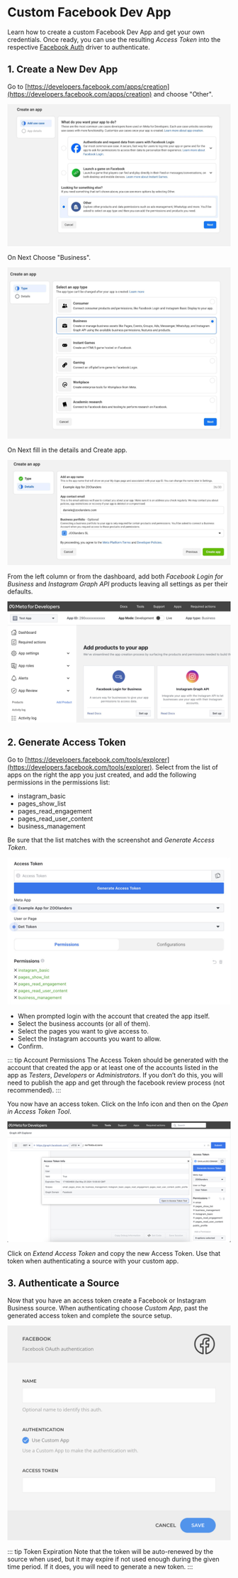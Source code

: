 # Custom Facebook Dev App

Learn how to create a custom Facebook Dev App and get your own credentials. Once ready, you can use the resulting _Access Token_ into the respective [Facebook Auth](/essentials-for-yootheme-pro/auths/drivers#facebook) driver to authenticate.

## 1. Create a New Dev App

Go to [https://developers.facebook.com/apps/creation](https://developers.facebook.com/apps/creation) and choose "Other".

![Choose app purpose](./assets/facebook/app-purpose.jpg)

On Next Choose "Business".

![Choose app type](./assets/facebook/app-type.jpg)

On Next fill in the details and Create app.

![Fill in app details](./assets/facebook/app-details.jpg)

From the left column or from the dashboard, add both _Facebook Login for Business_ and _Instagram Graph API_ products leaving all settings as per their defaults.

![Add products to your app](./assets/facebook/app-products.jpg)

## 2. Generate Access Token

Go to [https://developers.facebook.com/tools/explorer](https://developers.facebook.com/tools/explorer). Select from the list of apps on the right the app you just created, and add the following permissions in the permissions list:

- instagram_basic
- pages_show_list
- pages_read_engagement
- pages_read_user_content
- business_management

Be sure that the list matches with the screenshot and _Generate Access Token_.

![Generate access token](./assets/facebook/token-generate.jpg)

- When prompted login with the account that created the app itself.
- Select the business accounts (or all of them).
- Select the pages you want to give access to.
- Select the Instagram accounts you want to allow.
- Confirm.

::: tip Account Permissions
The Access Token should be generated with the account that created the app or at least one of the accounts listed in the app as _Testers_, _Developers_ or _Administrators_. If you don’t do this, you will need to publish the app and get through the facebook review process (not recommended).
:::

You now have an access token. Click on the Info icon and then on the _Open in Access Token Tool_.

![Get access token info](./assets/facebook/token-info.jpg)

Click on _Extend Access Token_ and copy the new Access Token. Use that token when authenticating a source with your custom app.

## 3. Authenticate a Source

Now that you have an access token create a Facebook or Instagram Business source. When authenticating choose _Custom App_, past the generated access token and complete the source setup.

![Set access token](./assets/facebook/source-auth.jpg)

::: tip Token Expiration
Note that the token will be auto-renewed by the source when used, but it may expire if not used enough during the given time period. If it does, you will need to generate a new token.
:::
